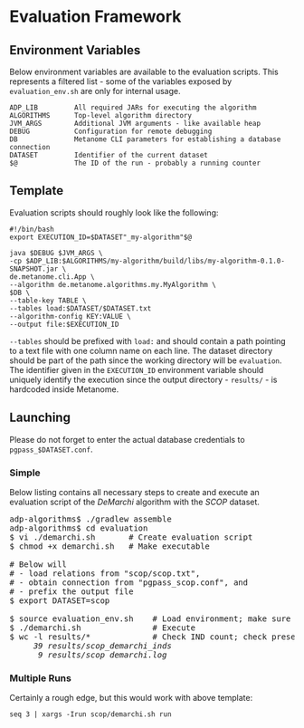 # Evaluation Framework

## Environment Variables

Below environment variables are available to the evaluation scripts.
This represents a filtered list - some of the variables exposed by `evaluation_env.sh` are only for
internal usage.

```
ADP_LIB         All required JARs for executing the algorithm
ALGORITHMS      Top-level algorithm directory
JVM_ARGS        Additional JVM arguments - like available heap
DEBUG           Configuration for remote debugging
DB              Metanome CLI parameters for establishing a database connection
DATASET			Identifier of the current dataset
$@              The ID of the run - probably a running counter
```

## Template

Evaluation scripts should roughly look like the following:

```
#!/bin/bash
export EXECUTION_ID=$DATASET"_my-algorithm"$@

java $DEBUG $JVM_ARGS \
-cp $ADP_LIB:$ALGORITHMS/my-algorithm/build/libs/my-algorithm-0.1.0-SNAPSHOT.jar \
de.metanome.cli.App \
--algorithm de.metanome.algorithms.my.MyAlgorithm \
$DB \
--table-key TABLE \
--tables load:$DATASET/$DATASET.txt 
--algorithm-config KEY:VALUE \
--output file:$EXECUTION_ID
```

`--tables` should be prefixed with `load:` and should contain a path pointing to a text file with
one column name on each line. The dataset directory should be part of the path since the working
directory will be `evaluation`.  
The identifier given in the `EXECUTION_ID` environment variable should uniquely identify the
execution since the output directory - `results/` - is hardcoded inside Metanome.

## Launching

Please do not forget to enter the actual database credentials to `pgpass_$DATASET.conf`.

### Simple
Below listing contains all necessary steps to create and execute an evaluation script of the *DeMarchi* algorithm
with the *SCOP* dataset.

<pre>
adp-algorithms$ ./gradlew assemble
adp-algorithms$ cd evaluation
$ vi ./demarchi.sh       # Create evaluation script
$ chmod +x demarchi.sh   # Make executable

# Below will
# - load relations from "scop/scop.txt",
# - obtain connection from "pgpass_scop.conf", and
# - prefix the output file
$ export DATASET=scop	

$ source evaluation_env.sh    # Load environment; make sure that $DATASET is present
$ ./demarchi.sh          	  # Execute
$ wc -l results/*             # Check IND count; check presence of logfile
   <i>  39 results/scop_demarchi_inds
      9 results/scop_demarchi.log</i>
</pre>

### Multiple Runs

Certainly a rough edge, but this would work with above template:

    seq 3 | xargs -Irun scop/demarchi.sh run
